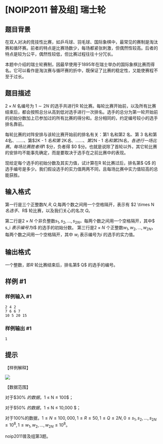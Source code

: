 # [NOIP2011 普及组] 瑞士轮

## 题目背景

在双人对决的竞技性比赛，如乒乓球、羽毛球、国际象棋中，最常见的赛制是淘汰赛和循环赛。前者的特点是比赛场数少，每场都紧张刺激，但偶然性较高。后者的特点是较为公平，偶然性较低，但比赛过程往往十分冗长。

本题中介绍的瑞士轮赛制，因最早使用于$1895$年在瑞士举办的国际象棋比赛而得名。它可以看作是淘汰赛与循环赛的折中，既保证了比赛的稳定性，又能使赛程不至于过长。


## 题目描述

$2 \times N$ 名编号为 $1\sim 2N$ 的选手共进行R 轮比赛。每轮比赛开始前，以及所有比赛结束后，都会按照总分从高到低对选手进行一次排名。选手的总分为第一轮开始前的初始分数加上已参加过的所有比赛的得分和。总分相同的，约定编号较小的选手排名靠前。

每轮比赛的对阵安排与该轮比赛开始前的排名有关：第$1$ 名和第$2$ 名、第 $3$ 名和第 $4$名、……、第$2K - 1 $名和第$ 2K$名、……  、第$2N - 1 $名和第$2N$名，各进行一场比赛。每场比赛胜者得$1 $分，负者得 $0 $分。也就是说除了首轮以外，其它轮比赛的安排均不能事先确定，而是要取决于选手在之前比赛中的表现。

现给定每个选手的初始分数及其实力值，试计算在R 轮比赛过后，排名第$ Q$ 的选手编号是多少。我们假设选手的实力值两两不同，且每场比赛中实力值较高的总能获胜。


## 输入格式

第一行是三个正整数$N,R ,Q$,每两个数之间用一个空格隔开，表示有 $2 \times N $名选手、$R$ 轮比赛，以及我们关心的名次 $Q$。

第二行是$2 \times N$ 个非负整数$s_1, s_2, …, s_{2N}$，每两个数之间用一个空格隔开，其中$ s_i $表示编号为$i$ 的选手的初始分数。 第三行是$2 \times N$ 个正整数$w_1 , w_2 , …, w_{2N}$，每两个数之间用一个空格隔开，其中 $w_i$ 表示编号为$i$ 的选手的实力值。


## 输出格式

一个整数，即$R$ 轮比赛结束后，排名第$ Q$ 的选手的编号。


## 样例 #1

### 样例输入 #1
```
2 4 2 
7 6 6 7 
10 5 20 15 
```

### 样例输出 #1

```
1
```

## 提示

【样例解释】

 ![](https://cdn.luogu.com.cn/upload/pic/98.png) 

【数据范围】

对于$30\% $的数据，$1 ≤ N ≤ 100$；

对于$50\% $的数据，$1 ≤ N ≤ 10,000 $；

对于$100\%$的数据，$1 ≤ N ≤ 100,000,1 ≤ R ≤ 50,1 ≤ Q ≤ 2N,0 ≤ s_1, s_2, …, s_{2N}≤10^8,1 ≤w_1, w_2 , …, w_{2N}≤ 10^8$。

noip2011普及组第3题。

